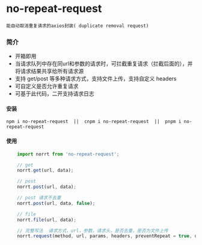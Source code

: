 # no-repeat-request

    能自动取消重复请求的axios封装( duplicate removal request)

### 简介

-   开箱即用
-   当请求队列中存在同url和参数的请求时，可拦截重复请求（拦截后面的），并将请求结果共享给所有请求源
-   支持 get/post 等多种请求方式，支持文件上传，支持自定义 headers
-   可自定义是否允许重复请求
-   可基于此代码，二开支持请求日志

#### 安装

    npm i no-repeat-request  ||  cnpm i no-repeat-request  ||  pnpm i no-repeat-request

#### 使用

```js
	import norrt from 'no-repeat-request';

	// get
	norrt.get(url, data);

	// post
	norrt.post(url, data);

	// post 请求不去重
	norrt.post(url, data, false);

	// file
	norrt.file(url, data);

	// 完整写法  请求方式，url，参数，请求头，是否去重，是否为文件上传
	norrt.request(method, url, params, headers, preventRepeat = true, uploadFile = false);
```


